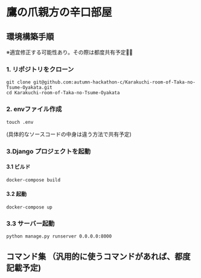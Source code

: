 # 鷹の爪親方の辛口部屋

## 環境構築手順

※適宜修正する可能性あり。その際は都度共有予定🙇‍♂️

### 1. リポジトリをクローン
```
git clone git@github.com:autumn-hackathon-c/Karakuchi-room-of-Taka-no-Tsume-Oyakata.git
cd Karakuchi-room-of-Taka-no-Tsume-Oyakata
```

### 2. envファイル作成
```
touch .env
```
(具体的なソースコードの中身は違う方法で共有予定)


### 3.Django プロジェクトを起動

#### 3.1 ビルド
```
docker-compose build
```

#### 3.2 起動
```
docker-compose up
```

### 3.3 サーバー起動
```
python manage.py runserver 0.0.0.0:8000
```

## コマンド集 （汎用的に使うコマンドがあれば、都度記載予定)




